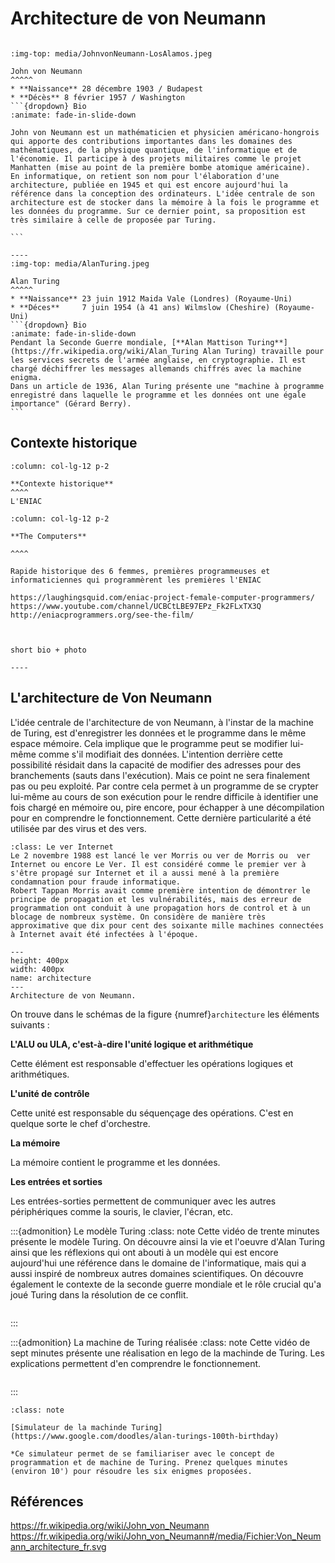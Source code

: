 Architecture de von Neumann
===========================

````{panels}

:img-top: media/JohnvonNeumann-LosAlamos.jpeg

John von Neumann
^^^^^
* **Naissance** 28 décembre 1903 / Budapest 
* **Décès** 8 février 1957 / Washington 
```{dropdown} Bio
:animate: fade-in-slide-down

John von Neumann est un mathématicien et physicien américano-hongrois qui apporte des contributions importantes dans les domaines des mathématiques, de la physique quantique, de l'informatique et de l'économie. Il participe à des projets militaires comme le projet Manhatten (mise au point de la première bombe atomique américaine).
En informatique, on retient son nom pour l'élaboration d'une architecture, publiée en 1945 et qui est encore aujourd'hui la référence dans la conception des ordinateurs. L'idée centrale de son architecture est de stocker dans la mémoire à la fois le programme et les données du programme. Sur ce dernier point, sa proposition est très similaire à celle de proposée par Turing.

```

----
:img-top: media/AlanTuring.jpeg

Alan Turing
^^^^^
* **Naissance** 23 juin 1912 Maida Vale (Londres) (Royaume-Uni) 
* **Déces** 	7 juin 1954 (à 41 ans) Wilmslow (Cheshire) (Royaume-Uni) 
```{dropdown} Bio
:animate: fade-in-slide-down
Pendant la Seconde Guerre mondiale, [**Alan Mattison Turing**](https://fr.wikipedia.org/wiki/Alan_Turing Alan Turing) travaille pour les services secrets de l'armée anglaise, en cryptographie. Il est chargé déchiffrer les messages allemands chiffrés avec la machine enigma.
Dans un article de 1936, Alan Turing présente une "machine à programme enregistré dans laquelle le programme et les données ont une égale importance" (Gérard Berry).
```

````
## Contexte historique

````{panels}
:column: col-lg-12 p-2

**Contexte historique**
^^^^
L'ENIAC

````

````{panels}
:column: col-lg-12 p-2

**The Computers**

^^^^

Rapide historique des 6 femmes, premières programmeuses et informaticiennes qui programmèrent les premières l'ENIAC

https://laughingsquid.com/eniac-project-female-computer-programmers/
https://www.youtube.com/channel/UCBCtLBE97EPz_Fk2FLxTX3Q
http://eniacprogrammers.org/see-the-film/



short bio + photo

----
````

## L'architecture de Von Neumann
L'idée centrale de l'architecture de von Neumann, à l'instar de la machine de Turing, est d'enregistrer les données et le programme dans le même espace mémoire. Cela implique que le programme peut se modifier lui-même comme s'il modifiait des données. L'intention derrière cette possibilité résidait dans la capacité de modifier des adresses pour des branchements (sauts dans l'exécution). Mais ce point ne sera finalement pas ou peu exploité. Par contre cela permet à un programme de se crypter lui-même au cours de son exécution pour le rendre difficile à identifier une fois chargé en mémoire ou, pire encore, pour échapper à une décompilation pour en comprendre le fonctionnement. Cette dernière  particularité a été utilisée par des virus et des vers.

```{admonition} Anecdote
:class: Le ver Internet
Le 2 novembre 1988 est lancé le ver Morris ou ver de Morris ou  ver Internet ou encore Le Ver. Il est considéré comme le premier ver à s'être propagé sur Internet et il a aussi mené à la première condamnation pour fraude informatique.
Robert Tappan Morris avait comme première intention de démontrer le principe de propagation et les vulnérabilités, mais des erreur de programmation ont conduit à une propagation hors de control et à un blocage de nombreux système. On considère de manière très approximative que dix pour cent des soixante mille machines connectées à Internet avait été infectées à l'époque.

```

```{figure} media/Von_Neumann_architecture_fr.svg 
---
height: 400px
width: 400px
name: architecture
---
Architecture de von Neumann.
```

On trouve dans le schémas de la figure {numref}`architecture` les éléments suivants :

**L'ALU ou ULA, c'est-à-dire l'unité logique et arithmétique**

Cette élément est responsable d'effectuer les opérations logiques et arithmétiques.

**L'unité de contrôle**

Cette unité est responsable du séquençage des opérations. C'est en quelque sorte le chef d'orchestre.

**La mémoire**

La mémoire contient le programme et les données.

**Les entrées et sorties**

Les entrées-sorties permettent de communiquer avec les autres périphériques comme la souris, le clavier, l'écran, etc.


:::{admonition} Le modèle Turing
:class: note
Cette vidéo de trente minutes présente le modèle Turing. On découvre ainsi la vie et l'oeuvre d'Alan Turing ainsi que les réflexions qui ont abouti à un modèle qui est encore aujourd'hui une référence dans le domaine de l'informatique, mais qui a aussi inspiré de nombreux autres domaines scientifiques. On découvre également le contexte de la seconde guerre mondiale et le rôle crucial qu'a joué Turing dans la résolution de ce conflit.
```{cnrs} pUV9f15n
```
:::

:::{admonition} La machine de Turing réalisée
:class: note
Cette vidéo de sept minutes présente une réalisation en lego de la machinde de Turing. Les explications permettent d'en comprendre le fonctionnement.
```{cnrs} 0st7M134
```
:::

```{admonition} Activité
:class: note

[Simulateur de la machinde Turing](https://www.google.com/doodles/alan-turings-100th-birthday)

*Ce simulateur permet de se familiariser avec le concept de programmation et de machine de Turing. Prenez quelques minutes (environ 10') pour résoudre les six enigmes proposées.

```



## Références

https://fr.wikipedia.org/wiki/John_von_Neumann
https://fr.wikipedia.org/wiki/John_von_Neumann#/media/Fichier:Von_Neumann_architecture_fr.svg